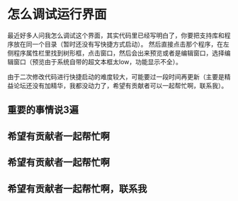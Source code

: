 
# 怎么调试运行界面

最近好多人问我怎么调试这个界面，其实代码里已经写明白了，你要把支持库和程序放在同一个目录（暂时还没有写快捷方式启动）。
然后直接点击那个程序，在左侧程序属性栏里找到树形框，点击窗口，然后会出来预览或者是编辑窗口，选择编辑窗口（预览由于系统自带的超文本框太low，功能显示不全）。

由于二次修改代码进行快捷启动的难度较大，可能要过一段时间再更新（主要是精益论坛还没有加精华，我都没动力了，希望有贡献者可以一起帮忙啊，联系我）。

## 重要的事情说3遍

## 希望有贡献者一起帮忙啊
## 希望有贡献者一起帮忙啊
## 希望有贡献者一起帮忙啊，联系我
